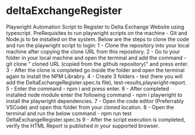 # deltaExchangeRegister
Playwright Automation Script to Register to Delta Exchange Website using typescript.
PreRequisites to run playwright scripts on the machine - Git and Node.js to be installed on the system.
Below are the steps to clone the code and run the playwright script to login:
1 - Clone the repository into your local machine after copying the clone URL from this repository.
2 - Go to your folder in your local machine and open the terminal and add the command - git clone " cloned URL (copied from the github repository)" and press enter.
3 - After the clone is completed go inside the folder and open the terminal again to install the NPM Librabry.
4 - Create 3 folders - test (here you will add the DeltaExchangeRegister.spec.ts file), test-results,playwright-report.
5 - Enter the command - npm i and press enter.
6 -  After completed installed node module enter the following command - npm i playwright to install the playwright dependencies.
7 -  Open the code editor (Preferrably VSCode) and open this folder from your cloned location.
8 - Open the terminal and run the below command - npm run test DeltaExchangeRegister.spec.ts
9 - After the script execution is completed, verify the HTML Report is published in your supported browser.
